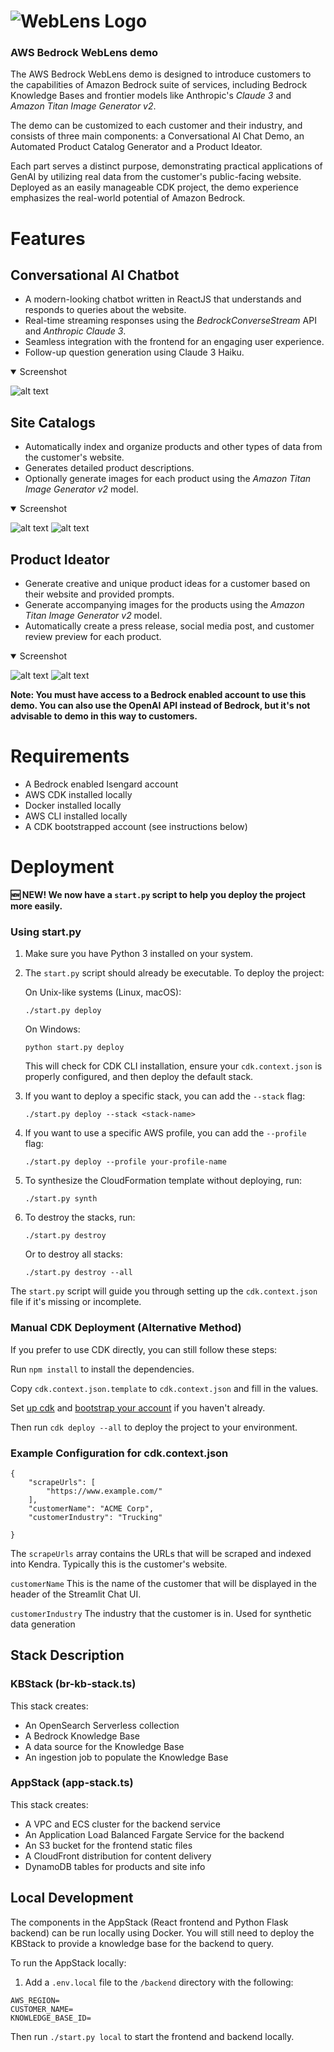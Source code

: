 
# ![WebLens Logo](./images/web_lens_logo.png) 
### AWS Bedrock WebLens demo

The AWS Bedrock WebLens demo is designed to introduce customers to the capabilities of Amazon Bedrock suite of services, including Bedrock Knowledge Bases and frontier models like Anthropic's _Claude 3_ and _Amazon Titan Image Generator v2_.

The demo can be customized to each customer and their industry, and consists of three main components: a Conversational AI Chat Demo, an Automated Product Catalog Generator and a Product Ideator.

Each part serves a distinct purpose, demonstrating practical applications of GenAI by utilizing real data from the customer's public-facing website. Deployed as an easily manageable CDK project, the demo experience emphasizes the real-world potential of Amazon Bedrock. 

# Features
## Conversational AI Chatbot
  - A modern-looking chatbot written in ReactJS that understands and responds to queries about the website.
  - Real-time streaming responses using the _BedrockConverseStream_ API and _Anthropic Claude 3_.
  - Seamless integration with the frontend for an engaging user experience.
  - Follow-up question generation using Claude 3 Haiku.

<details open>
   <summary>Screenshot</summary>

   ![alt text](images/chat_demo.gif)
</details>

## Site Catalogs
  - Automatically index and organize products and other types of data from the customer's website.
  - Generates detailed product descriptions.
  - Optionally generate images for each product using the _Amazon Titan Image Generator v2_ model.

<details open>
   <summary>Screenshot</summary>
   
   ![alt text](images/products.png)
   ![alt text](images/values.png)
</details>

## Product Ideator
  - Generate creative and unique product ideas for a customer based on their website and provided prompts.
  - Generate accompanying images for the products using the _Amazon Titan Image Generator v2_ model.
  - Automatically create a press release, social media post, and customer review preview for each product.

<details open>
<summary>Screenshot</summary>

![alt text](images/ideator.png)
![alt text](images/product-detail.png)
</details>

__Note: You must have access to a Bedrock enabled account to use this demo. You can also use the OpenAI API instead of Bedrock, but it's not advisable to demo in this way to customers.__


# Requirements
- A Bedrock enabled Isengard account
- AWS CDK installed locally
- Docker installed locally
- AWS CLI installed locally
- A CDK bootstrapped account (see instructions below)

# Deployment
__🆕 NEW! We now have a `start.py` script to help you deploy the project more easily.__

### Using start.py

1. Make sure you have Python 3 installed on your system.

2. The `start.py` script should already be executable. To deploy the project:

   On Unix-like systems (Linux, macOS):
   ```
   ./start.py deploy
   ```
   
   On Windows:
   ```
   python start.py deploy
   ```

   This will check for CDK CLI installation, ensure your `cdk.context.json` is properly configured, and then deploy the default stack.

3. If you want to deploy a specific stack, you can add the `--stack` flag:
   ```
   ./start.py deploy --stack <stack-name>
   ```

4. If you want to use a specific AWS profile, you can add the `--profile` flag:
   ```
   ./start.py deploy --profile your-profile-name
   ```

5. To synthesize the CloudFormation template without deploying, run:
   ```
   ./start.py synth
   ```

6. To destroy the stacks, run:
   ```
   ./start.py destroy
   ```
   Or to destroy all stacks:
   ```
   ./start.py destroy --all
   ```

The `start.py` script will guide you through setting up the `cdk.context.json` file if it's missing or incomplete.

### Manual CDK Deployment (Alternative Method)

If you prefer to use CDK directly, you can still follow these steps:

Run `npm install` to install the dependencies.

Copy `cdk.context.json.template` to `cdk.context.json` and fill in the values.

Set [up cdk](https://docs.aws.amazon.com/cdk/latest/guide/getting_started.html#getting_started_install) and [bootstrap your account](https://docs.aws.amazon.com/cdk/latest/guide/bootstrapping.html) if you haven't already.

Then run `cdk deploy --all` to deploy the project to your environment.

### Example Configuration for cdk.context.json
```
{
    "scrapeUrls": [
        "https://www.example.com/"
    ],
    "customerName": "ACME Corp",
    "customerIndustry": "Trucking"

}
```
The `scrapeUrls` array contains the URLs that will be scraped and indexed into Kendra. Typically this is the customer's website. 

`customerName` This is the name of the customer that will be displayed in the header of the Streamlit Chat UI.

`customerIndustry` The industry that the customer is in. Used for synthetic data generation

## Stack Description

### KBStack (br-kb-stack.ts)
This stack creates:
- An OpenSearch Serverless collection
- A Bedrock Knowledge Base
- A data source for the Knowledge Base
- An ingestion job to populate the Knowledge Base

### AppStack (app-stack.ts)
This stack creates:
- A VPC and ECS cluster for the backend service
- An Application Load Balanced Fargate Service for the backend
- An S3 bucket for the frontend static files
- A CloudFront distribution for content delivery
- DynamoDB tables for products and site info

## Local Development
The components in the AppStack (React frontend and Python Flask backend) can be run locally using Docker. You will still need to deploy the KBStack to provide a knowledge base for the backend to query.

To run the AppStack locally:

1. Add a `.env.local` file to the `/backend` directory with the following:
```
AWS_REGION=
CUSTOMER_NAME=
KNOWLEDGE_BASE_ID=
```

Then run `./start.py local` to start the frontend and backend locally. 

